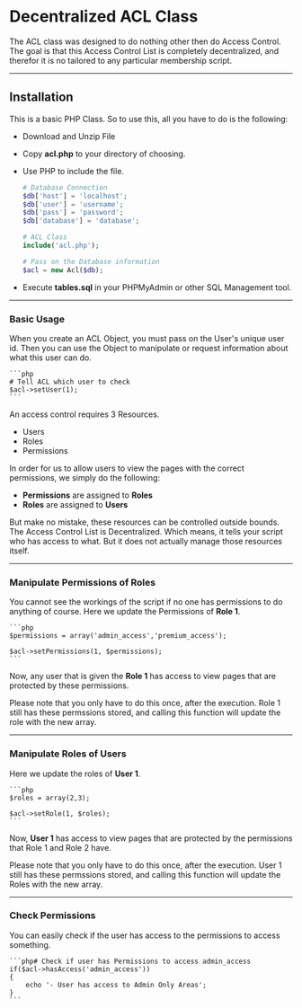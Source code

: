 # Decentralized ACL Class
					
The ACL class was designed to do nothing other then do Access Control.
The goal is that this Access Control List is completely decentralized, and therefor it is no tailored to any particular membership script.
___

## Installation

This is a basic PHP Class. So to use this, all you have to do is the following:

- Download and Unzip File
- Copy **acl.php** to your directory of choosing.
- Use PHP to include the file.

	```php
	# Database Connection
	$db['host'] = 'localhost';
	$db['user'] = 'username';
	$db['pass'] = 'password';
	$db['database'] = 'database';
	
	# ACL Class
	include('acl.php');
	
	# Pass on the Database information
	$acl = new Acl($db);
	```

- Execute **tables.sql** in your PHPMyAdmin or other SQL Management tool.


___
### Basic Usage

When you create an ACL Object, you must pass on the User's unique user id. Then you can use the Object to manipulate or request information about what this user can do.

    ```php
	# Tell ACL which user to check
    $acl->setUser(1);
	```

An access control requires 3 Resources.

- Users
- Roles
- Permissions

In order for us to allow users to view the pages with the correct permissions, we simply do the following:

- **Permissions** are assigned to **Roles**
- **Roles** are assigned to **Users**

But make no mistake, these resources can be controlled outside bounds. The Access Control List is Decentralized. Which means, it tells your script who has access to what. But it does not actually manage those resources itself.
___

### Manipulate Permissions of Roles

You cannot see the workings of the script if no one has permissions to do anything of course.
Here we update the Permissions of **Role 1**.

    ```php
	$permissions = array('admin_access','premium_access');
    
    $acl->setPermissions(1, $permissions);
	```

Now, any user that is given the **Role 1** has access to view pages that are protected by these permissions.

Please note that you only have to do this once, after the execution. Role 1 still has these permssions stored, and calling this function will update the role with the new array.
___

### Manipulate Roles of Users

Here we update the roles of **User 1**.

    ```php
	$roles = array(2,3);
    
    $acl->setRole(1, $roles);
	```

Now, **User 1** has access to view pages that are protected by the permissions that Role 1 and Role 2 have.

Please note that you only have to do this once, after the execution. User 1 still has these permssions stored, and calling this function will update the Roles with the new array.
___

### Check Permissions

You can easily check if the user has access to the permissions to access something.

    ```php# Check if user has Permissions to access admin_access
    if($acl->hasAccess('admin_access'))
    {
        echo '- User has access to Admin Only Areas';
    }
	```